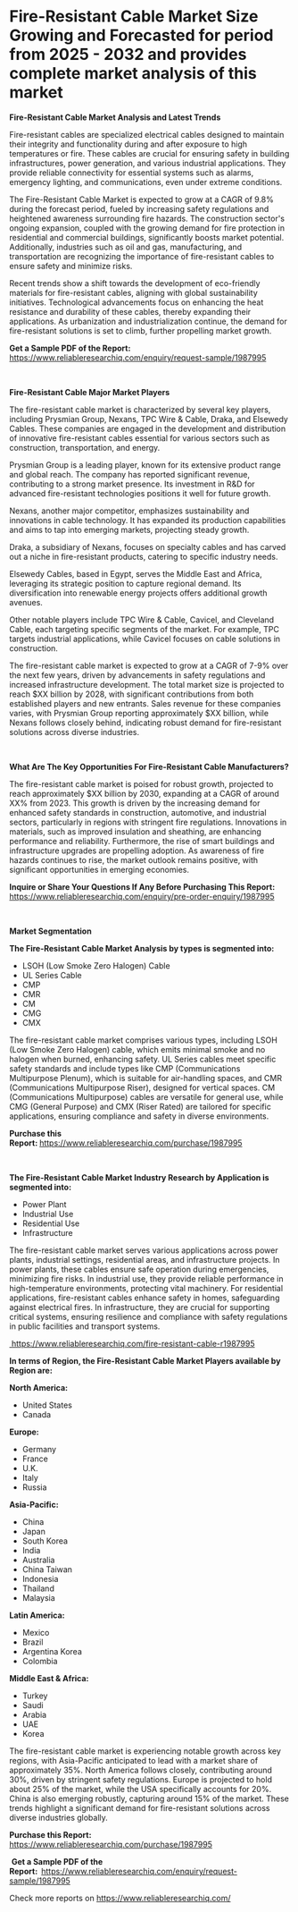 <p><h1>Fire-Resistant Cable Market Size Growing and Forecasted for period from 2025 - 2032 and provides complete market analysis of this market</h1></p><p><strong>Fire-Resistant Cable Market Analysis and Latest Trends</strong></p>
<p><p>Fire-resistant cables are specialized electrical cables designed to maintain their integrity and functionality during and after exposure to high temperatures or fire. These cables are crucial for ensuring safety in building infrastructures, power generation, and various industrial applications. They provide reliable connectivity for essential systems such as alarms, emergency lighting, and communications, even under extreme conditions.</p><p>The Fire-Resistant Cable Market is expected to grow at a CAGR of 9.8% during the forecast period, fueled by increasing safety regulations and heightened awareness surrounding fire hazards. The construction sector's ongoing expansion, coupled with the growing demand for fire protection in residential and commercial buildings, significantly boosts market potential. Additionally, industries such as oil and gas, manufacturing, and transportation are recognizing the importance of fire-resistant cables to ensure safety and minimize risks. </p><p>Recent trends show a shift towards the development of eco-friendly materials for fire-resistant cables, aligning with global sustainability initiatives. Technological advancements focus on enhancing the heat resistance and durability of these cables, thereby expanding their applications. As urbanization and industrialization continue, the demand for fire-resistant solutions is set to climb, further propelling market growth.</p></p>
<p><strong>Get a Sample PDF of the Report:&nbsp;</strong> <a href="https://www.reliableresearchiq.com/enquiry/request-sample/1987995?utm_campaign=1087&utm_medium=2&utm_source=Github&utm_content=ia&utm_term=15012025&utm_id=fire-resistant-cable">https://www.reliableresearchiq.com/enquiry/request-sample/1987995</a></p>
<p>&nbsp;</p>
<p><strong>Fire-Resistant Cable Major Market Players</strong></p>
<p><p>The fire-resistant cable market is characterized by several key players, including Prysmian Group, Nexans, TPC Wire & Cable, Draka, and Elsewedy Cables. These companies are engaged in the development and distribution of innovative fire-resistant cables essential for various sectors such as construction, transportation, and energy.</p><p>Prysmian Group is a leading player, known for its extensive product range and global reach. The company has reported significant revenue, contributing to a strong market presence. Its investment in R&D for advanced fire-resistant technologies positions it well for future growth.</p><p>Nexans, another major competitor, emphasizes sustainability and innovations in cable technology. It has expanded its production capabilities and aims to tap into emerging markets, projecting steady growth. </p><p>Draka, a subsidiary of Nexans, focuses on specialty cables and has carved out a niche in fire-resistant products, catering to specific industry needs.</p><p>Elsewedy Cables, based in Egypt, serves the Middle East and Africa, leveraging its strategic position to capture regional demand. Its diversification into renewable energy projects offers additional growth avenues.</p><p>Other notable players include TPC Wire & Cable, Cavicel, and Cleveland Cable, each targeting specific segments of the market. For example, TPC targets industrial applications, while Cavicel focuses on cable solutions in construction.</p><p>The fire-resistant cable market is expected to grow at a CAGR of 7-9% over the next few years, driven by advancements in safety regulations and increased infrastructure development. The total market size is projected to reach $XX billion by 2028, with significant contributions from both established players and new entrants. Sales revenue for these companies varies, with Prysmian Group reporting approximately $XX billion, while Nexans follows closely behind, indicating robust demand for fire-resistant solutions across diverse industries.</p></p>
<p>&nbsp;</p>
<p><strong>What Are The Key Opportunities For Fire-Resistant Cable Manufacturers?</strong></p>
<p><p>The fire-resistant cable market is poised for robust growth, projected to reach approximately $XX billion by 2030, expanding at a CAGR of around XX% from 2023. This growth is driven by the increasing demand for enhanced safety standards in construction, automotive, and industrial sectors, particularly in regions with stringent fire regulations. Innovations in materials, such as improved insulation and sheathing, are enhancing performance and reliability. Furthermore, the rise of smart buildings and infrastructure upgrades are propelling adoption. As awareness of fire hazards continues to rise, the market outlook remains positive, with significant opportunities in emerging economies.</p></p>
<p><strong>Inquire or Share Your Questions If Any Before Purchasing This Report:</strong> <a href="https://www.reliableresearchiq.com/enquiry/pre-order-enquiry/1987995?utm_campaign=1087&utm_medium=2&utm_source=Github&utm_content=ia&utm_term=15012025&utm_id=fire-resistant-cable">https://www.reliableresearchiq.com/enquiry/pre-order-enquiry/1987995</a></p>
<p>&nbsp;</p>
<p><strong>Market Segmentation</strong></p>
<p><strong>The Fire-Resistant Cable Market Analysis by types is segmented into:</strong></p>
<p><ul><li>LSOH (Low Smoke Zero Halogen) Cable</li><li>UL Series Cable</li><li>CMP</li><li>CMR</li><li>CM</li><li>CMG</li><li>CMX</li></ul></p>
<p><p>The fire-resistant cable market comprises various types, including LSOH (Low Smoke Zero Halogen) cable, which emits minimal smoke and no halogen when burned, enhancing safety. UL Series cables meet specific safety standards and include types like CMP (Communications Multipurpose Plenum), which is suitable for air-handling spaces, and CMR (Communications Multipurpose Riser), designed for vertical spaces. CM (Communications Multipurpose) cables are versatile for general use, while CMG (General Purpose) and CMX (Riser Rated) are tailored for specific applications, ensuring compliance and safety in diverse environments.</p></p>
<p><strong>Purchase this Report:&nbsp;</strong><a href="https://www.reliableresearchiq.com/purchase/1987995?utm_campaign=1087&utm_medium=2&utm_source=Github&utm_content=ia&utm_term=15012025&utm_id=fire-resistant-cable">https://www.reliableresearchiq.com/purchase/1987995</a></p>
<p>&nbsp;</p>
<p><strong>The Fire-Resistant Cable Market Industry Research by Application is segmented into:</strong></p>
<p><ul><li>Power Plant</li><li>Industrial Use</li><li>Residential Use</li><li>Infrastructure</li></ul></p>
<p><p>The fire-resistant cable market serves various applications across power plants, industrial settings, residential areas, and infrastructure projects. In power plants, these cables ensure safe operation during emergencies, minimizing fire risks. In industrial use, they provide reliable performance in high-temperature environments, protecting vital machinery. For residential applications, fire-resistant cables enhance safety in homes, safeguarding against electrical fires. In infrastructure, they are crucial for supporting critical systems, ensuring resilience and compliance with safety regulations in public facilities and transport systems.</p></p>
<p><a href="https://www.reliableresearchiq.com/fire-resistant-cable-r1987995?utm_campaign=1087&utm_medium=2&utm_source=Github&utm_content=ia&utm_term=15012025&utm_id=fire-resistant-cable">&nbsp;https://www.reliableresearchiq.com/fire-resistant-cable-r1987995</a></p>
<p><strong>In terms of Region, the Fire-Resistant Cable Market Players available by Region are:</strong></p>
<p>
    <p> <strong> North America: </strong>
        <ul>
            <li>United States</li>
            <li>Canada</li>
        </ul>
        </p> 
    <p> <strong> Europe: </strong>
        <ul>
            <li>Germany</li>
            <li>France</li>
            <li>U.K.</li>
            <li>Italy</li>
            <li>Russia</li>
        </ul>
        </p> 
    <p> <strong> Asia-Pacific: </strong>
        <ul>
            <li>China</li>
            <li>Japan</li>
            <li>South Korea</li>
            <li>India</li>
            <li>Australia</li>
            <li>China Taiwan</li>
            <li>Indonesia</li>
            <li>Thailand</li>
            <li>Malaysia</li>
        </ul>
        </p> 
    <p> <strong> Latin America: </strong>
        <ul>
            <li>Mexico</li>
            <li>Brazil</li>
            <li>Argentina Korea</li>
            <li>Colombia</li>
        </ul>
        </p> 
    <p> <strong> Middle East & Africa: </strong>
        <ul>
            <li>Turkey</li>
            <li>Saudi</li>
            <li>Arabia</li>
            <li>UAE</li>
            <li>Korea</li>
        </ul>
    </p>
    </p>
<p><p>The fire-resistant cable market is experiencing notable growth across key regions, with Asia-Pacific anticipated to lead with a market share of approximately 35%. North America follows closely, contributing around 30%, driven by stringent safety regulations. Europe is projected to hold about 25% of the market, while the USA specifically accounts for 20%. China is also emerging robustly, capturing around 15% of the market. These trends highlight a significant demand for fire-resistant solutions across diverse industries globally.</p></p>
<p><strong>Purchase this Report: </strong><a href="https://www.reliableresearchiq.com/purchase/1987995?utm_campaign=1087&utm_medium=2&utm_source=Github&utm_content=ia&utm_term=15012025&utm_id=fire-resistant-cable">https://www.reliableresearchiq.com/purchase/1987995</a></p>
<p>&nbsp;<strong>Get a Sample PDF of the Report:&nbsp;&nbsp;</strong><a href="https://www.reliableresearchiq.com/enquiry/request-sample/1987995?utm_campaign=1087&utm_medium=2&utm_source=Github&utm_content=ia&utm_term=15012025&utm_id=fire-resistant-cable">https://www.reliableresearchiq.com/enquiry/request-sample/1987995</a></p>
<p><strong></strong></p>
<p>Check more reports on <a href="https://www.reliableresearchiq.com/?utm_campaign=1087&utm_medium=2&utm_source=Github&utm_content=ia&utm_term=15012025&utm_id=fire-resistant-cable">https://www.reliableresearchiq.com/</a></p>